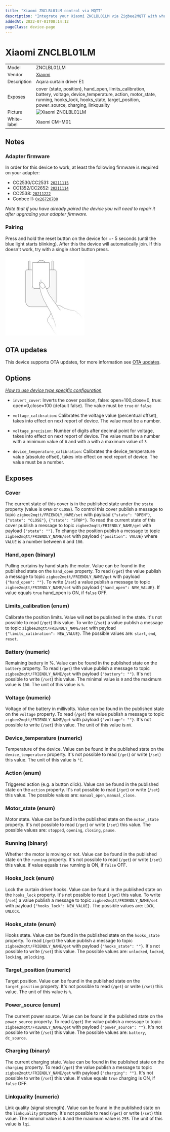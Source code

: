 ```yaml
---
title: "Xiaomi ZNCLBL01LM control via MQTT"
description: "Integrate your Xiaomi ZNCLBL01LM via Zigbee2MQTT with whatever smart home infrastructure you are using without the vendor's bridge or gateway."
addedAt: 2022-07-01T08:14:12
pageClass: device-page
---
```


<!-- !!!! -->
<!-- ATTENTION: This file is auto-generated through docgen! -->
<!-- You can only edit the "Notes"-Section between the two comment lines "Notes BEGIN" and "Notes END". -->
<!-- Do not use h1 or h2 heading within "## Notes"-Section. -->
<!-- !!!! -->

# Xiaomi ZNCLBL01LM

|     |     |
|-----|-----|
| Model | ZNCLBL01LM  |
| Vendor  | [Xiaomi](/supported-devices/#v=Xiaomi)  |
| Description | Aqara curtain driver E1 |
| Exposes | cover (state, position), hand_open, limits_calibration, battery, voltage, device_temperature, action, motor_state, running, hooks_lock, hooks_state, target_position, power_source, charging, linkquality |
| Picture | ![Xiaomi ZNCLBL01LM](https://www.zigbee2mqtt.io/images/devices/ZNCLBL01LM.jpg) |
| White-label | Xiaomi CM-M01 |


<!-- Notes BEGIN: You can edit here. Add "## Notes" headline if not already present. -->
## Notes

### Adapter firmware
In order for this device to work, at least the following firmware is required on your adapter:
- CC2530/CC2531: [`20211115`](https://github.com/Koenkk/Z-Stack-firmware/tree/Z-Stack_Home_1.2_20211115/20211116/coordinator/Z-Stack_Home_1.2/bin)
- CC1352/CC2652: [`20211114`](https://github.com/Koenkk/Z-Stack-firmware/tree/7c5a6da0c41855d42b5e6506e5e3b496be097ba3/coordinator/Z-Stack_3.x.0/bin)
- CC2538: [`20211222`](https://github.com/jethome-ru/zigbee-firmware/tree/master/ti/coordinator/cc2538_cc2592)
- Conbee II: [`0x26720700`]( http://deconz.dresden-elektronik.de/deconz-firmware/deCONZ_ConBeeII_0x26720700.bin.GCF)

*Note that if you have already paired the device you will need to repair it after upgrading your adapter firmware.*

### Pairing
Press and hold the reset button on the device for +- 5 seconds (until the blue light starts blinking).
After this the device will automatically join. If this doesn't work, try with a single short button press.

![ZNCLBL01LM pairing](../images/pairing/ZNCLBL01LM_pairing.jpg)
<!-- Notes END: Do not edit below this line -->

## OTA updates
This device supports OTA updates, for more information see [OTA updates](../guide/usage/ota_updates.md).


## Options
*[How to use device type specific configuration](../guide/configuration/devices-groups.md#specific-device-options)*

* `invert_cover`: Inverts the cover position, false: open=100,close=0, true: open=0,close=100 (default false). The value must be `true` or `false`

* `voltage_calibration`: Calibrates the voltage value (percentual offset), takes into effect on next report of device. The value must be a number.

* `voltage_precision`: Number of digits after decimal point for voltage, takes into effect on next report of device. The value must be a number with a minimum value of `0` and with a with a maximum value of `3`

* `device_temperature_calibration`: Calibrates the device_temperature value (absolute offset), takes into effect on next report of device. The value must be a number.


## Exposes

### Cover 
The current state of this cover is in the published state under the `state` property (value is `OPEN` or `CLOSE`).
To control this cover publish a message to topic `zigbee2mqtt/FRIENDLY_NAME/set` with payload `{"state": "OPEN"}`, `{"state": "CLOSE"}`, `{"state": "STOP"}`.
To read the current state of this cover publish a message to topic `zigbee2mqtt/FRIENDLY_NAME/get` with payload `{"state": ""}`.
To change the position publish a message to topic `zigbee2mqtt/FRIENDLY_NAME/set` with payload `{"position": VALUE}` where `VALUE` is a number between `0` and `100`.

### Hand_open (binary)
Pulling curtains by hand starts the motor.
Value can be found in the published state on the `hand_open` property.
To read (`/get`) the value publish a message to topic `zigbee2mqtt/FRIENDLY_NAME/get` with payload `{"hand_open": ""}`.
To write (`/set`) a value publish a message to topic `zigbee2mqtt/FRIENDLY_NAME/set` with payload `{"hand_open": NEW_VALUE}`.
If value equals `true` hand_open is ON, if `false` OFF.

### Limits_calibration (enum)
Calibrate the position limits.
Value will **not** be published in the state.
It's not possible to read (`/get`) this value.
To write (`/set`) a value publish a message to topic `zigbee2mqtt/FRIENDLY_NAME/set` with payload `{"limits_calibration": NEW_VALUE}`.
The possible values are: `start`, `end`, `reset`.

### Battery (numeric)
Remaining battery in %.
Value can be found in the published state on the `battery` property.
To read (`/get`) the value publish a message to topic `zigbee2mqtt/FRIENDLY_NAME/get` with payload `{"battery": ""}`.
It's not possible to write (`/set`) this value.
The minimal value is `0` and the maximum value is `100`.
The unit of this value is `%`.

### Voltage (numeric)
Voltage of the battery in millivolts.
Value can be found in the published state on the `voltage` property.
To read (`/get`) the value publish a message to topic `zigbee2mqtt/FRIENDLY_NAME/get` with payload `{"voltage": ""}`.
It's not possible to write (`/set`) this value.
The unit of this value is `mV`.

### Device_temperature (numeric)
Temperature of the device.
Value can be found in the published state on the `device_temperature` property.
It's not possible to read (`/get`) or write (`/set`) this value.
The unit of this value is `°C`.

### Action (enum)
Triggered action (e.g. a button click).
Value can be found in the published state on the `action` property.
It's not possible to read (`/get`) or write (`/set`) this value.
The possible values are: `manual_open`, `manual_close`.

### Motor_state (enum)
Motor state.
Value can be found in the published state on the `motor_state` property.
It's not possible to read (`/get`) or write (`/set`) this value.
The possible values are: `stopped`, `opening`, `closing`, `pause`.

### Running (binary)
Whether the motor is moving or not.
Value can be found in the published state on the `running` property.
It's not possible to read (`/get`) or write (`/set`) this value.
If value equals `true` running is ON, if `false` OFF.

### Hooks_lock (enum)
Lock the curtain driver hooks.
Value can be found in the published state on the `hooks_lock` property.
It's not possible to read (`/get`) this value.
To write (`/set`) a value publish a message to topic `zigbee2mqtt/FRIENDLY_NAME/set` with payload `{"hooks_lock": NEW_VALUE}`.
The possible values are: `LOCK`, `UNLOCK`.

### Hooks_state (enum)
Hooks state.
Value can be found in the published state on the `hooks_state` property.
To read (`/get`) the value publish a message to topic `zigbee2mqtt/FRIENDLY_NAME/get` with payload `{"hooks_state": ""}`.
It's not possible to write (`/set`) this value.
The possible values are: `unlocked`, `locked`, `locking`, `unlocking`.

### Target_position (numeric)
Target position.
Value can be found in the published state on the `target_position` property.
It's not possible to read (`/get`) or write (`/set`) this value.
The unit of this value is `%`.

### Power_source (enum)
The current power source.
Value can be found in the published state on the `power_source` property.
To read (`/get`) the value publish a message to topic `zigbee2mqtt/FRIENDLY_NAME/get` with payload `{"power_source": ""}`.
It's not possible to write (`/set`) this value.
The possible values are: `battery`, `dc_source`.

### Charging (binary)
The current charging state.
Value can be found in the published state on the `charging` property.
To read (`/get`) the value publish a message to topic `zigbee2mqtt/FRIENDLY_NAME/get` with payload `{"charging": ""}`.
It's not possible to write (`/set`) this value.
If value equals `true` charging is ON, if `false` OFF.

### Linkquality (numeric)
Link quality (signal strength).
Value can be found in the published state on the `linkquality` property.
It's not possible to read (`/get`) or write (`/set`) this value.
The minimal value is `0` and the maximum value is `255`.
The unit of this value is `lqi`.

